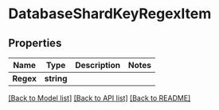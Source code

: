 # DatabaseShardKeyRegexItem

## Properties
Name | Type | Description | Notes
------------ | ------------- | ------------- | -------------
**Regex** | **string** |  | 

[[Back to Model list]](../README.md#documentation-for-models) [[Back to API list]](../README.md#documentation-for-api-endpoints) [[Back to README]](../README.md)


